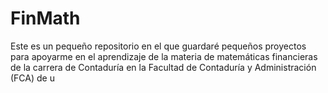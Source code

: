 # FinMath
Este es un pequeño repositorio en el que guardaré pequeños proyectos para apoyarme en el aprendizaje de la materia de matemáticas financieras de la carrera de Contaduría en la Facultad de Contaduría y Administración (FCA) de  u
